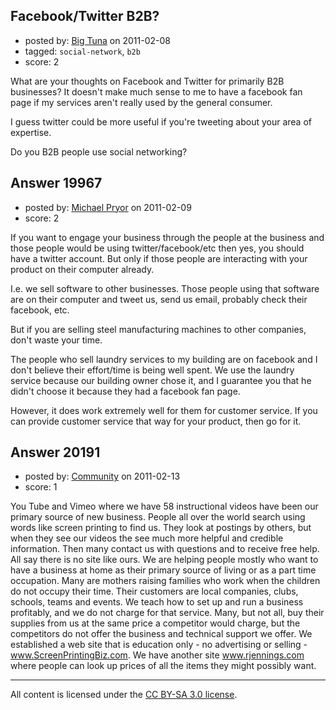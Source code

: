 ## Facebook/Twitter B2B?

- posted by: [Big Tuna](https://stackexchange.com/users/-1/1702-big-tuna) on 2011-02-08
- tagged: `social-network`, `b2b`
- score: 2

What are your thoughts on Facebook and Twitter for primarily B2B businesses? It doesn't make much sense to me to have a facebook fan page if my services aren't really used by the general consumer.  

I guess twitter could be more useful if you're tweeting about your area of expertise. 

Do you B2B people use social networking?  


## Answer 19967

- posted by: [Michael Pryor](https://stackexchange.com/users/-1/130-michael-pryor) on 2011-02-09
- score: 2

If you want to engage your business through the people at the business and those people would be using twitter/facebook/etc then yes, you should have a twitter account.  But only if those people are interacting with your product on their computer already.

I.e. we sell software to other businesses.  Those people using that software are on their computer and tweet us, send us email, probably check their facebook, etc. 

But if you are selling steel manufacturing machines to other companies, don't waste your time.  

The people who sell laundry services to my building are on facebook and I don't believe their effort/time is being well spent.  We use the laundry service because our building owner chose it, and I guarantee you that he didn't choose it because they had a facebook fan page.  

However, it does work extremely well for them for customer service.  If you can provide customer service that way for your product, then go for it.


## Answer 20191

- posted by: [Community](https://stackexchange.com/users/-1/-1-community) on 2011-02-13
- score: 1

You Tube and Vimeo where we have 58 instructional videos have been our primary source of new business.  People all over the world search using words like screen printing to find us.  They look at postings by others, but when they see our videos the see much more helpful and credible information.  Then many contact us with questions and to receive free help.  All say there is no site like ours.  We are helping people mostly who want to have a business at home as their primary source of living or as a part time occupation.  Many are mothers raising families who work when the children do not occupy their time.  Their customers are local companies, clubs, schools, teams and events.  We teach how to set up and run a business profitably, and we do not charge for that service.  Many, but not all, buy their supplies from us at the same price a competitor would charge, but the competitors do not offer the business and technical support we offer.  We established a web site that is education only - no advertising or selling - www.ScreenPrintingBiz.com.  We have another site www.rjennings.com where people can look up prices of all the items they might possibly want.



---

All content is licensed under the [CC BY-SA 3.0 license](https://creativecommons.org/licenses/by-sa/3.0/).
